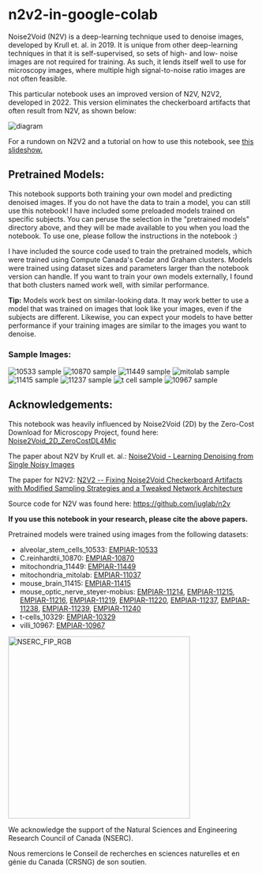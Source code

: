 # n2v2-in-google-colab
Noise2Void (N2V) is a deep-learning technique used to denoise images, developed by Krull et. al. in 2019. It is unique from other deep-learning techniques in that it is self-supervised, so sets of high- and low- noise images are not required for training. As such, it lends itself well to use for microscopy images, where multiple high signal-to-noise ratio images are not often feasible.

This particular notebook uses an improved version of N2V, N2V2, developed in 2022. This version eliminates the checkerboard artifacts that often result from N2V, as shown below: 

![diagram](https://github.com/gracefacetseng/n2v2-in-google-colab/assets/132942058/8f0d7623-b8ad-4565-b253-5919cc9e0e3c)


For a rundown on N2V2 and a tutorial on how to use this notebook, see [this slideshow.](https://drive.google.com/file/d/1fbq-5iwfQrs78SXWuB9p-bJoWttV86AJ/view?usp=sharing)

## Pretrained Models:

This notebook supports both training your own model and predicting denoised images. If you do not have the data to train a model, you can still use this notebook! I have included some preloaded models trained on specific subjects. You can peruse the selection in the "pretrained models" directory above, and they will be made available to you when you load the notebook. To use one, please follow the instructions in the notebook :) 

I have included the source code used to train the pretrained models, which were trained using Compute Canada's Cedar and Graham clusters. Models were trained using dataset sizes and parameters larger than the notebook version can handle. If you want to train your own models externally, I found that both clusters named work well, with similar performance.  

**Tip:** Models work best on similar-looking data. It may work better to use a model that was trained on images that look like your images, even if the subjects are different. Likewise, you can expect your models to have better performance if your training images are similar to the images you want to denoise.

### Sample Images:
![10533 sample](https://github.com/gracefacetseng/n2v2-in-google-colab/assets/132942058/8d9c82a7-d9b8-413c-b5ce-c6e61f3e930f)
![10870 sample](https://github.com/gracefacetseng/n2v2-in-google-colab/assets/132942058/81712daf-35ed-4bdd-8c77-4c05e93ae54c)
![11449 sample](https://github.com/gracefacetseng/n2v2-in-google-colab/assets/132942058/adf36b62-4084-4557-834e-207c238fbe54)
![mitolab sample](https://github.com/gracefacetseng/n2v2-in-google-colab/assets/132942058/a145e76a-9e09-440e-8610-0d8f19d7aee2)
![11415 sample](https://github.com/gracefacetseng/n2v2-in-google-colab/assets/132942058/255ae64c-e769-4617-917c-fd424fad7fc5)
![11237 sample](https://github.com/gracefacetseng/n2v2-in-google-colab/assets/132942058/ce3ce087-9544-47f7-814f-6ef28e5a4cb3)
![t cell sample](https://github.com/gracefacetseng/n2v2-in-google-colab/assets/132942058/e798355f-2cd8-4869-a0c9-1284675242cb)
![10967 sample](https://github.com/gracefacetseng/n2v2-in-google-colab/assets/132942058/9504adb1-a022-46b7-a800-f5cbb36acb42)

## Acknowledgements:
This notebook was heavily influenced by Noise2Void (2D) by the Zero-Cost Download for Microscopy Project, found here: [Noise2Void_2D_ZeroCostDL4Mic](https://colab.research.google.com/github/HenriquesLab/ZeroCostDL4Mic/blob/master/Colab_notebooks/Noise2Void_2D_ZeroCostDL4Mic.ipynb)


The paper about N2V by Krull et. al.: [Noise2Void - Learning Denoising from Single Noisy Images](https://arxiv.org/abs/1811.10980)

The paper for N2V2: [N2V2 -- Fixing Noise2Void Checkerboard Artifacts with Modified Sampling Strategies and a Tweaked Network Architecture](https://arxiv.org/abs/2211.08512)

Source code for N2V was found here: https://github.com/juglab/n2v

**If you use this notebook in your research, please cite the above papers.**

Pretrained models were trained using images from the following datasets:
 *  alveolar_stem_cells_10533: [EMPIAR-10533](https://www.ebi.ac.uk/empiar/EMPIAR-10533/)
 *  C.reinhardtii_10870: [EMPIAR-10870](https://www.ebi.ac.uk/empiar/EMPIAR-10870/)
 *  mitochondria_11449: [EMPIAR-11449](https://www.ebi.ac.uk/empiar/EMPIAR-11449/)
 *  mitochondria_mitolab: [EMPIAR-11037](https://www.ebi.ac.uk/empiar/EMPIAR-11037/)
 *  mouse_brain_11415: [EMPIAR-11415](https://www.ebi.ac.uk/empiar/EMPIAR-11415/)
 *  mouse_optic_nerve_steyer-mobius: [EMPIAR-11214](https://www.ebi.ac.uk/empiar/EMPIAR-112124/), [EMPIAR-11215](https://www.ebi.ac.uk/empiar/EMPIAR-11215/), [EMPIAR-11216](https://www.ebi.ac.uk/empiar/EMPIAR-11216/), [EMPIAR-11219](https://www.ebi.ac.uk/empiar/EMPIAR-11219/), [EMPIAR-11220](https://www.ebi.ac.uk/empiar/EMPIAR-11220/), [EMPIAR-11237](https://www.ebi.ac.uk/empiar/EMPIAR-11237/), [EMPIAR-11238](https://www.ebi.ac.uk/empiar/EMPIAR-11238/), [EMPIAR-11239](https://www.ebi.ac.uk/empiar/EMPIAR-11239/), [EMPIAR-11240](https://www.ebi.ac.uk/empiar/EMPIAR-11240/)
 *  t-cells_10329: [EMPIAR-10329](https://www.ebi.ac.uk/empiar/EMPIAR-10329/)
 *  villi_10967: [EMPIAR-10967](https://www.ebi.ac.uk/empiar/EMPIAR-10967/)

<img width="368" alt="NSERC_FIP_RGB" src="https://github.com/gracefacetseng/n2v2-in-google-colab/assets/132942058/748f0a73-55dd-4c28-9f5a-20fb03246775">

We acknowledge the support of the Natural Sciences and Engineering Research Council of Canada (NSERC).

Nous remercions le Conseil de recherches en sciences naturelles et en génie du Canada (CRSNG) de son soutien.
